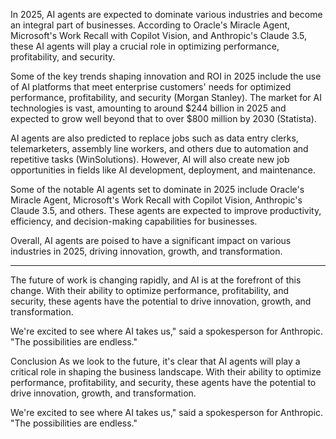 In 2025, AI agents are expected to dominate various industries and become an integral part of businesses. According to Oracle's Miracle Agent, Microsoft's Work Recall with Copilot Vision, and Anthropic's Claude 3.5, these AI agents will play a crucial role in optimizing performance, profitability, and security.

Some of the key trends shaping innovation and ROI in 2025 include the use of AI platforms that meet enterprise customers' needs for optimized performance, profitability, and security (Morgan Stanley). The market for AI technologies is vast, amounting to around $244 billion in 2025 and expected to grow well beyond that to over $800 million by 2030 (Statista).

AI agents are also predicted to replace jobs such as data entry clerks, telemarketers, assembly line workers, and others due to automation and repetitive tasks (WinSolutions). However, AI will also create new job opportunities in fields like AI development, deployment, and maintenance.

Some of the notable AI agents set to dominate in 2025 include Oracle's Miracle Agent, Microsoft's Work Recall with Copilot Vision, Anthropic's Claude 3.5, and others. These agents are expected to improve productivity, efficiency, and decision-making capabilities for businesses.

Overall, AI agents are poised to have a significant impact on various industries in 2025, driving innovation, growth, and transformation.

----------
The future of work is changing rapidly, and AI is at the forefront of this change. With their ability to optimize performance, profitability, and security, these agents have the potential to drive innovation, growth, and transformation.

We're excited to see where AI takes us," said a spokesperson for Anthropic. "The possibilities are endless."

Conclusion
As we look to the future, it's clear that AI agents will play a critical role in shaping the business landscape. With their ability to optimize performance, profitability, and security, these agents have the potential to drive innovation, growth, and transformation.

We're excited to see where AI takes us," said a spokesperson for Anthropic. "The possibilities are endless."